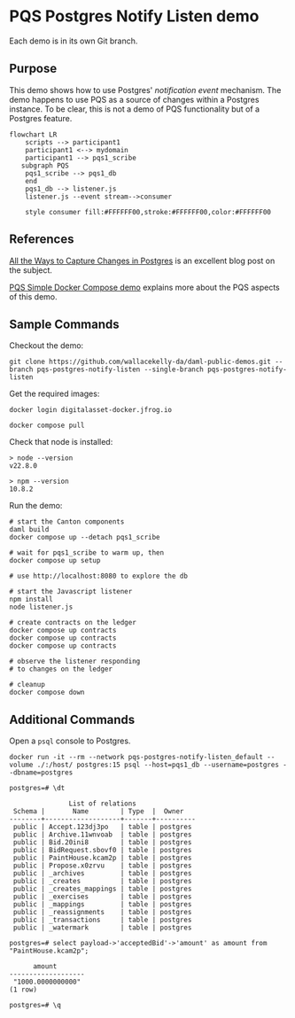 # PQS Postgres Notify Listen demo

Each demo is in its own Git branch.

## Purpose

This demo shows how to use Postgres' _notification event_ mechanism.
The demo happens to use PQS as a source of changes
within a Postgres instance.
To be clear, this is not a demo of PQS functionality but
of a Postgres feature.

```mermaid
flowchart LR
    scripts --> participant1
    participant1 <--> mydomain
    participant1 --> pqs1_scribe
   subgraph PQS
    pqs1_scribe --> pqs1_db
    end
    pqs1_db --> listener.js
    listener.js --event stream-->consumer

    style consumer fill:#FFFFFF00,stroke:#FFFFFF00,color:#FFFFFF00
```

## References

[All the Ways to Capture Changes in Postgres](https://blog.sequin.io/all-the-ways-to-capture-changes-in-postgres/) is an excellent blog post on the subject.

[PQS Simple Docker Compose demo](https://github.com/wallacekelly-da/daml-public-demos/tree/pqs-simple-docker-compose) explains more about the PQS aspects of this demo.

## Sample Commands

Checkout the demo:

```
git clone https://github.com/wallacekelly-da/daml-public-demos.git --branch pqs-postgres-notify-listen --single-branch pqs-postgres-notify-listen
```

Get the required images:

```
docker login digitalasset-docker.jfrog.io

docker compose pull
```

Check that node is installed:

```
> node --version
v22.8.0

> npm --version
10.8.2
```

Run the demo:

```
# start the Canton components
daml build
docker compose up --detach pqs1_scribe

# wait for pqs1_scribe to warm up, then
docker compose up setup

# use http://localhost:8080 to explore the db

# start the Javascript listener
npm install
node listener.js

# create contracts on the ledger
docker compose up contracts
docker compose up contracts
docker compose up contracts

# observe the listener responding
# to changes on the ledger

# cleanup
docker compose down
```

## Additional Commands

Open a `psql` console to Postgres.

```
docker run -it --rm --network pqs-postgres-notify-listen_default --volume ./:/host/ postgres:15 psql --host=pqs1_db --username=postgres --dbname=postgres
```

```
postgres=# \dt

               List of relations
 Schema |       Name        | Type  |  Owner
--------+-------------------+-------+----------
 public | Accept.123dj3po   | table | postgres
 public | Archive.11wnvoab  | table | postgres
 public | Bid.20ini8        | table | postgres
 public | BidRequest.sbovf0 | table | postgres
 public | PaintHouse.kcam2p | table | postgres
 public | Propose.x0zrvu    | table | postgres
 public | _archives         | table | postgres
 public | _creates          | table | postgres
 public | _creates_mappings | table | postgres
 public | _exercises        | table | postgres
 public | _mappings         | table | postgres
 public | _reassignments    | table | postgres
 public | _transactions     | table | postgres
 public | _watermark        | table | postgres
```

```
postgres=# select payload->'acceptedBid'->'amount' as amount from "PaintHouse.kcam2p";

      amount
-------------------
 "1000.0000000000"
(1 row)
```

```
postgres=# \q
```
